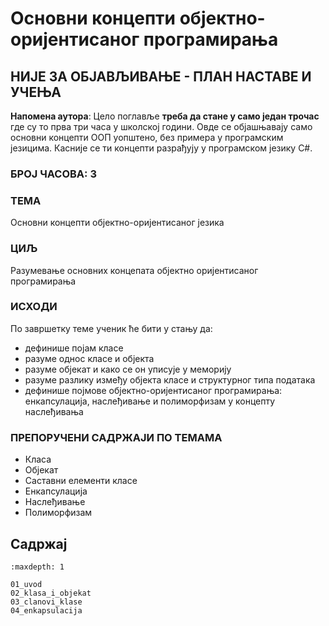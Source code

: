 # Основни концепти објектно-оријентисаног програмирања

## НИЈЕ ЗА ОБЈАВЉИВАЊЕ - ПЛАН НАСТАВЕ И УЧЕЊА

**Напомена аутора**: Цело поглавље **треба да стане у само један трочас**
где су то прва три часа у школској години. Овде се објашњавају само основни
концепти ООП уопштено, без примера у програмским језицима. Касније се ти
концепти разрађују у програмском језику C#.

### БРОЈ ЧАСОВА: 3

### ТЕМА

Основни концепти објектно-оријентисаног језика

### ЦИЉ

Разумевање основних концепата објектно оријентисаног програмирања

### ИСХОДИ

По завршетку теме ученик ће бити у стању да:

* дефинише појам класе
* разуме однос класе и објекта
* разуме објекат и како се он уписује у меморију
* разуме разлику између објекта класе и структурног типа података
* дефинише појмове објектно-оријентисаног програмирања: енкапсулација,
наслеђивање и полиморфизам у концепту наслеђивања

### ПРЕПОРУЧЕНИ САДРЖАЈИ ПО ТЕМАМА

* Класа
* Објекат
* Саставни елементи класе
* Енкапсулација
* Наслеђивање
* Полиморфизам

## Садржај

```{toctree}
:maxdepth: 1

01_uvod
02_klasa_i_objekat
03_clanovi_klase
04_enkapsulacija
```
